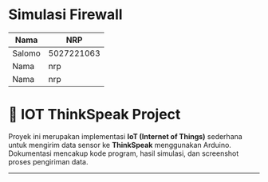 # Simulasi Firewall
| Nama          | NRP          |
| ------------- | ------------ |
| Salomo | 5027221063 |
| Nama | nrp |
| Nama | nrp |
# 📡 IOT ThinkSpeak Project

Proyek ini merupakan implementasi **IoT (Internet of Things)** sederhana untuk mengirim data sensor ke **ThinkSpeak** menggunakan Arduino.  
Dokumentasi mencakup kode program, hasil simulasi, dan screenshot proses pengiriman data.

---

